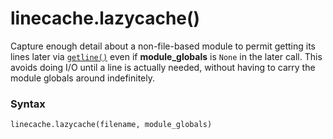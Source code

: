 # linecache.lazycache()

Capture enough detail about a non-file-based module to permit getting its lines later via [`getline()`](/modules/linecache/getline.md) even if **module_globals** is `None` in the later call. This avoids doing I/O until a line is actually needed, without having to carry the module globals around indefinitely.

### Syntax

```python
linecache.lazycache(filename, module_globals)
```